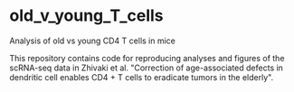 # old_v_young_T_cells
Analysis of old vs young CD4 T cells in mice

This repository contains code for reproducing analyses and figures of the scRNA-seq data in Zhivaki et al. "Correction of age-associated defects in dendritic cell enables CD4 + T cells to eradicate tumors in the elderly".
